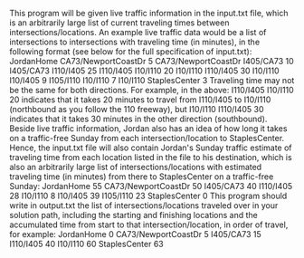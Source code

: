 This program will be given live traffic information in the input.txt file, which is an arbitrarily large list of current traveling times between intersections/locations. An example live traffic data would be a list of intersections to intersections with traveling time (in minutes), in the following format (see below for the full specification of input.txt):
JordanHome CA73/NewportCoastDr 5
CA73/NewportCoastDr I405/CA73 10
I405/CA73 I110/I405 25
I110/I405 I10/I110 20
I10/I110 I110/I405 30
I10/I110 I10/I405 9
I105/I110 I10/I110 7
I10/I110 StaplesCenter 3
Traveling time may not be the same for both directions. For example, in the above:
I110/I405 I10/I110 20
indicates that it takes 20 minutes to travel from I110/I405 to I10/I110 (northbound as you follow the 110 freeway), but
I10/I110 I110/I405 30
indicates that it takes 30 minutes in the other direction (southbound).
Beside live traffic information, Jordan also has an idea of how long it takes on a traffic-free Sunday from each intersection/location to StaplesCenter. Hence, the input.txt file will also contain Jordan's Sunday traffic estimate of traveling time from each location listed in the file to his destination, which is also an arbitrarily large list of intersections/locations with estimated traveling time (in minutes) from there to StaplesCenter on a traffic-free Sunday:
JordanHome 55
CA73/NewportCoastDr 50
I405/CA73 40
I110/I405 28
I10/I110 8
I10/I405 39
I105/I110 23
StaplesCenter 0
This program should write in output.txt the list of intersections/locations traveled over in your solution path, including the starting and finishing locations and the accumulated time from start to that intersection/location, in order of travel, for example:
JordanHome 0
CA73/NewportCoastDr 5
I405/CA73 15
I110/I405 40
I10/I110 60
StaplesCenter 63

